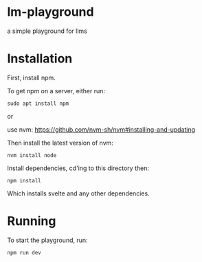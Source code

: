 # lm-playground
 a simple playground for llms

# Installation
First, install npm. 

To get npm on a server, either run:
```
sudo apt install npm
```
or

use nvm: https://github.com/nvm-sh/nvm#installing-and-updating

Then install the latest version of nvm:
```
nvm install node
```

Install dependencies, cd'ing to this directory then:
```
npm install
```

Which installs svelte and any other dependencies.

# Running

To start the playground, run:
```
npm run dev
```
